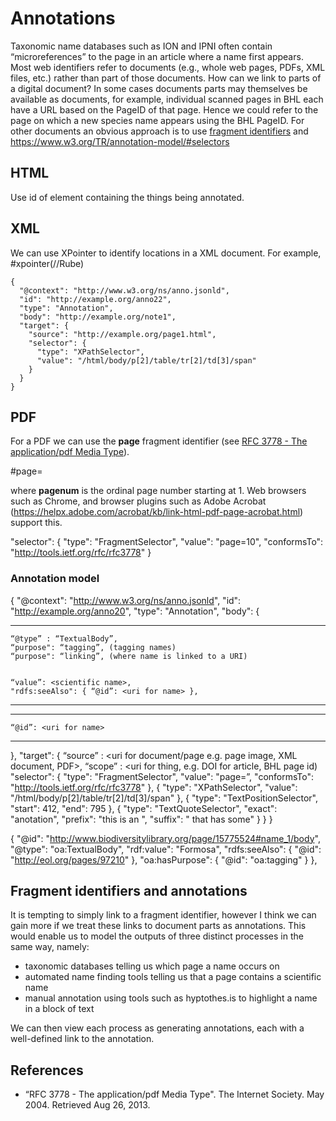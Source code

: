 # Annotations

Taxonomic name databases such as ION and IPNI often contain “microreferences” to the page in an article where a name first appears. Most web identifiers refer to documents (e.g., whole web pages, PDFs, XML files, etc.) rather than part of those documents. How can we link to parts of a digital document? In some cases documents parts may themselves be available as documents, for example, individual scanned pages in BHL each have a URL based on the PageID of that page. Hence we could refer to the page on which a new species name appears using the BHL PageID. For other documents an obvious approach is to use [fragment identifiers](https://en.wikipedia.org/wiki/Fragment_identifier) and https://www.w3.org/TR/annotation-model/#selectors 

## HTML

Use id of element containing the things being annotated.

## XML

We can use XPointer to identify locations in a XML document.  For example, #xpointer(//Rube)

```
{
  "@context": "http://www.w3.org/ns/anno.jsonld",
  "id": "http://example.org/anno22",
  "type": "Annotation",
  "body": "http://example.org/note1",
  "target": {
    "source": "http://example.org/page1.html",
    "selector": {
      "type": "XPathSelector",
      "value": "/html/body/p[2]/table/tr[2]/td[3]/span"
    }
  }
}
```

## PDF
 For a PDF we can use the **page** fragment identifier (see 
[RFC 3778 - The application/pdf Media Type](https://tools.ietf.org/html/rfc3778)).

#page=<pagenum>

where **pagenum** is the ordinal page number starting at 1. Web browsers such as Chrome, and browser plugins such as Adobe Acrobat (https://helpx.adobe.com/acrobat/kb/link-html-pdf-page-acrobat.html) support this.

"selector": {
  "type": "FragmentSelector",
  "value": "page=10",
  "conformsTo": "http://tools.ietf.org/rfc/rfc3778"
}

### Annotation model

{
  "@context": "http://www.w3.org/ns/anno.jsonld",
  "id": "http://example.org/anno20",
  "type": "Annotation",
  "body": {

***
    “@type” : “TextualBody”,
    “purpose": “tagging”, (tagging names)
    “purpose": “linking”, (where name is linked to a URI)


    “value”: <scientific name>,
    "rdfs:seeAlso": { “@id”: <uri for name> },
 ***   

***
    “@id”: <uri for name>
***

  },
  "target": {
     “source” : <uri for document/page e.g. page image, XML document, PDF>,
     “scope” : <uri for thing, e.g. DOI for article, BHL page id)
     "selector": {
       "type": "FragmentSelector",
       "value": "page=<page number>”,
       "conformsTo": "http://tools.ietf.org/rfc/rfc3778"
     },
     {
       "type": "XPathSelector",
       "value": "/html/body/p[2]/table/tr[2]/td[3]/span"
     },
    {
      "type": "TextPositionSelector",
      "start": 412,
      "end": 795
    },
    {
      "type": "TextQuoteSelector",
      "exact": "anotation",
      "prefix": "this is an ",
      "suffix": " that has some"
    }
  }
}



{
      "@id": "http://www.biodiversitylibrary.org/page/15775524#name_1/body",
      "@type": "oa:TextualBody",
      "rdf:value": "Formosa",
      "rdfs:seeAlso": {
        "@id": "http://eol.org/pages/97210"
      },
      "oa:hasPurpose": {
        "@id": "oa:tagging"
      }
    },






## Fragment identifiers and annotations

It is tempting to simply link to a fragment identifier, however I think we can gain more if we treat these links to document parts as annotations. This would enable us to model the outputs of three distinct processes in the same way, namely:

- taxonomic databases telling us which page a name occurs on
- automated name finding tools telling us that a page contains a scientific name
- manual annotation using tools such as hyptothes.is to highlight a name in a block of text


We can then view each process as generating annotations, each with a well-defined link to the annotation.



## References

- “RFC 3778 - The application/pdf Media Type". The Internet Society. May 2004. Retrieved Aug 26, 2013.


